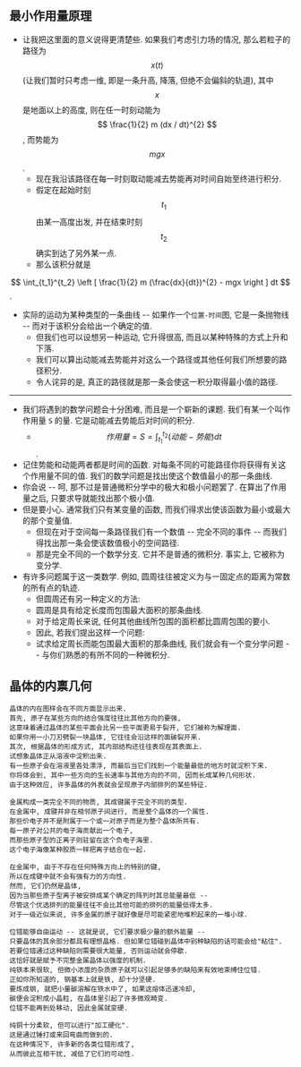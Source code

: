 
## 最小作用量原理

- 让我把这里面的意义说得更清楚些. 如果我们考虑引力场的情况,
  那么若粒子的路径为
  $$ x(t) $$
  (让我们暂时只考虑一维, 即是一条升高, 降落, 但绝不会偏斜的轨道),
  其中
  $$ x $$
  是地面以上的高度, 则在任一时刻动能为
  $$ \frac{1}{2} m (dx / dt)^{2} $$,
  而势能为
  $$ mgx $$.
  - 现在我沿该路径在每一时刻取动能减去势能再对时间自始至终进行积分.
  - 假定在起始时刻
    $$ t_1 $$
    由某一高度出发, 并在结束时刻
    $$ t_2 $$
    确实到达了另外某一点.
  - 那么该积分就是

$$
\int_{t_1}^{t_2}
\left [
  \frac{1}{2} m (\frac{dx}{dt})^{2} - mgx
\right ] dt
$$.

- 实际的运动为某种类型的一条曲线 -- 如果作一个`位置-时间`图,
  它是一条抛物线 -- 而对于该积分会给出一个确定的值.
  - 但我们也可以设想另一种运动, 它升得很高, 而且以某种特殊的方式上升和下落.
  - 我们可以算出动能减去势能并对这么一个路径或其他任何我们所想要的路径积分.
  - 令人诧异的是, 真正的路径就是那一条会使这一积分取得最小值的路径.

---

- 我们将遇到的数学问题会十分困难, 而且是一个崭新的课题.
  我们有某一个叫作作用量 `S` 的量.
  它是动能减去势能后对时间的积分.
  - $$ 作用量 = S = \int_{t_1}^{t_2} (动能 - 势能) dt $$.
- 记住势能和动能两者都是时间的函数.
  对每条不同的可能路径你将获得有关这个作用量不同的值.
  我们的数学问题是找出使这个数值最小的那一条曲线.
- 你会说 -- 呵, 那不过是普通微积分学中的极大和极小问题罢了.
  在算出了作用量之后, 只要求导就能找出那个极小值.
- 但是要小心. 通常我们只有某变量的函数,
  而我们得求出使该函数为最小或最大的那个变量值.
  - 但现在对于空间每一条路径我们有一个数值 -- 完全不同的事件 --
    而我们得找出那一条会使该数值极小的空间路径.
  - 那是完全不同的一个数学分支. 它并不是普通的微积分.
    事实上, 它被称为变分学.
- 有许多问题属于这一类数学. 例如, 圆周往往被定义为与一固定点的距离为常数的所有点的轨迹.
  - 但圆周还有另一种定义的方法:
  - 圆周是具有给定长度而包围最大面积的那条曲线.
  - 对于给定周长来说, 任何其他曲线所包围的面积都比圆周包围的要小.
  - 因此, 若我们提出这样一个问题:
  - 试求给定周长而能包围最大面积的那条曲线,
    我们就会有一个变分学问题 -- 与你们熟悉的有所不同的一种微积分.

## 晶体的内禀几何

```
晶体的内在图样会在不同方面显示出来.
首先, 原子在某些方向的结合强度往往比其他方向的要强,
这意味着通过晶体的某些平面会比另一些平面更易于裂开, 它们被称为解理面.
如果你用一小刀刃劈裂一块晶体, 它往往会沿这样的面破裂开来.
其次, 根据晶体的形成方式, 其内部结构还往往表现在其表面上.
试想象晶体正从溶液中淀积出来.
有一些原子会在溶液里各处漂浮, 而最后当它们找到一个能量最低的地方时就淀积下来.
你将体会到, 其中一些方向的生长速率与其他方向的不同, 因而长成某种几何形状.
由于这种效应, 许多晶体的外表就会呈现原子内部排列的某些特征.
```

```
金属构成一类完全不同的物质, 其成键属于完全不同的类型.
在金属中, 成键并非在相邻原子间进行, 而是整个晶体的一个属性.
那些价电子并不是附属于一个或一对原子而是为整个晶体所共有.
每一原子对公共的电子海贡献出一个电子,
而那些原子型的正离子则驻留在这个负电子海里.
这个电子海像某种胶质一样把离子结合在一起.

在金属中, 由于不存在任何特殊方向上的特别的键,
所以在成键中就不会有强有力的方向性.
然而, 它们仍然是晶体,
因为当那些原子型离子被安排成某个确定的阵列时其总能量最低 --
尽管这个优选排列的能量往往不会比其他可能的排列的能量低得太多.
对于一级近似来说, 许多金属的原子就好像是尽可能紧密地堆积起来的一堆小球.
```

```
位错能够自由运动 -- 这就是说, 它们要求极少量的额外能量 --
只要晶体的其余部分都具有理想晶格. 但如果位错碰到晶体中别种缺陷的话可能会给"粘住".
若要位错通过这种缺陷则需要很大能量, 否则运动就会停歇.
这恰好就是赋予不完整金属晶体以强度的机制.
纯铁本来很软, 但微小浓度的杂质原子就可以引起足够多的缺陷来有效地束缚住位错.
正如你所知道的, 钢基本上就是铁, 却十分坚硬.
要炼成钢, 就把小量碳溶解在铁水中了, 如果这熔体迅速冷却,
碳便会淀积成小晶粒, 在晶体里引起了许多微观畸变.
位错不能再到处移动, 因此金属就变硬.

纯铜十分柔软, 但可以进行"加工硬化".
这是通过锤打或来回弯曲而做到的.
在这种情况下, 许多新的各类位错形成了,
从而彼此互相干扰, 减低了它们的可动性.
```
